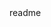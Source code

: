 

<snippet>
  <content><![CDATA[
# ${1:Data Cleaner}
This application is a simple R program for formatting an excel file
## Installation
*Install R and excel
*Clone the project
*Import into R and run
## Usage
For Bosch's finance department. Most other people will have no use for it other than maybe as an example of how to format Excel data using R
## Contributing
1. Fork it!
2. Create your feature branch: `git checkout -b my-new-feature`
3. Commit your changes: `git commit -am 'Add some feature'`
4. Push to the branch: `git push origin my-new-feature`
5. Submit a pull request :D
]]></content>
  <tabTrigger>readme</tabTrigger>
</snippet>
